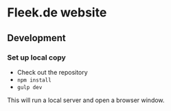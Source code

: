 # Fleek.de website

## Development

### Set up local copy

* Check out the repository
* `npm install`
* `gulp dev`

This will run a local server and open a browser window.
